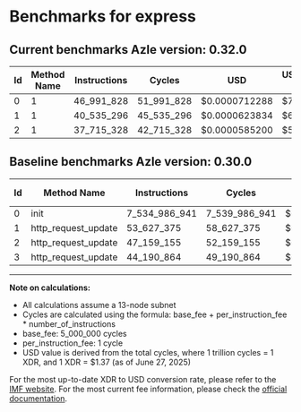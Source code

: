 # Benchmarks for express

## Current benchmarks Azle version: 0.32.0

| Id  | Method Name | Instructions | Cycles     | USD           | USD/Million Calls | Change                                    |
| --- | ----------- | ------------ | ---------- | ------------- | ----------------- | ----------------------------------------- |
| 0   | 1           | 46_991_828   | 51_991_828 | $0.0000712288 | $71.22            | <font color="green">-7_487_995_113</font> |
| 1   | 1           | 40_535_296   | 45_535_296 | $0.0000623834 | $62.38            | <font color="green">-13_092_079</font>    |
| 2   | 1           | 37_715_328   | 42_715_328 | $0.0000585200 | $58.51            | <font color="green">-9_443_827</font>     |

## Baseline benchmarks Azle version: 0.30.0

| Id  | Method Name         | Instructions  | Cycles        | USD           | USD/Million Calls |
| --- | ------------------- | ------------- | ------------- | ------------- | ----------------- |
| 0   | init                | 7_534_986_941 | 7_539_986_941 | $0.0103297821 | $10_329.78        |
| 1   | http_request_update | 53_627_375    | 58_627_375    | $0.0000803195 | $80.31            |
| 2   | http_request_update | 47_159_155    | 52_159_155    | $0.0000714580 | $71.45            |
| 3   | http_request_update | 44_190_864    | 49_190_864    | $0.0000673915 | $67.39            |

---

**Note on calculations:**

- All calculations assume a 13-node subnet
- Cycles are calculated using the formula: base_fee + per_instruction_fee \* number_of_instructions
- base_fee: 5_000_000 cycles
- per_instruction_fee: 1 cycle
- USD value is derived from the total cycles, where 1 trillion cycles = 1 XDR, and 1 XDR = $1.37 (as of June 27, 2025)

For the most up-to-date XDR to USD conversion rate, please refer to the [IMF website](https://www.imf.org/external/np/fin/data/rms_sdrv.aspx).
For the most current fee information, please check the [official documentation](https://internetcomputer.org/docs/references/cycles-cost-formulas).
